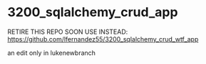 # 3200_sqlalchemy_crud_app

RETIRE THIS REPO SOON USE INSTEAD: https://github.com/lfernandez55/3200_sqlalchemy_crud_wtf_app

an edit only in lukenewbranch
